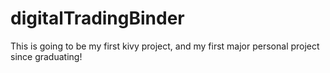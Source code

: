 # digitalTradingBinder
This is going to be my first kivy project, and my first major personal project since graduating!
